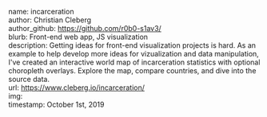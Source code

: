 name: incarceration  
author: Christian Cleberg  
author_github: https://github.com/r0b0-s1av3/  
blurb: Front-end web app, JS visualization  
description: Getting ideas for front-end visualization projects is hard. As an example to help develop more ideas for vizualization and data manipulation, I've created an interactive world map of incarceration statistics with optional choropleth overlays. Explore the map, compare countries, and dive into the source data.  
url: https://www.cleberg.io/incarceration/  
img:  
timestamp: October 1st, 2019
